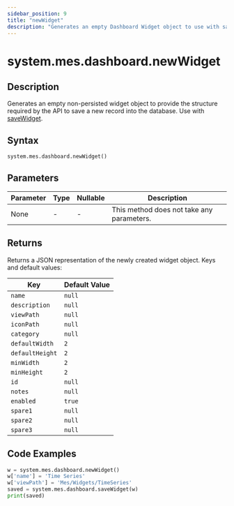 ```yaml
---
sidebar_position: 9
title: "newWidget"
description: "Generates an empty Dashboard Widget object to use with saveWidget."
---
```


# system.mes.dashboard.newWidget

## Description

Generates an empty non-persisted widget object to provide the structure required by the API to save a new record into
the database. Use with [saveWidget](./save-widget).

## Syntax

```python
system.mes.dashboard.newWidget()
```

## Parameters

| Parameter | Type | Nullable | Description                               |
|-----------|------|----------|-------------------------------------------|
| None      | -    | -        | This method does not take any parameters. |

## Returns

Returns a JSON representation of the newly created widget object. Keys and default values:

| Key             | Default Value |
|-----------------|---------------|
| `name`          | `null`        |
| `description`   | `null`        |
| `viewPath`      | `null`        |
| `iconPath`      | `null`        |
| `category`      | `null`        |
| `defaultWidth`  | `2`           |
| `defaultHeight` | `2`           |
| `minWidth`      | `2`           |
| `minHeight`     | `2`           |
| `id`            | `null`        |
| `notes`         | `null`        |
| `enabled`       | `true`        |
| `spare1`        | `null`        |
| `spare2`        | `null`        |
| `spare3`        | `null`        |

## Code Examples

```python
w = system.mes.dashboard.newWidget()
w['name'] = 'Time Series'
w['viewPath'] = 'Mes/Widgets/TimeSeries'
saved = system.mes.dashboard.saveWidget(w)
print(saved)
```
